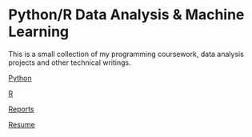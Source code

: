 # Python/R Data Analysis & Machine Learning

This is a small collection of my programming coursework, data analysis projects and other technical writings. 


[Python](https://github.com/schr0841/GitRepo/tree/master/Python)

[R](https://github.com/schr0841/GitRepo/tree/master/R)

[Reports](https://github.com/schr0841/GitRepo/tree/master/Reports)

[Resume](https://github.com/schr0841/GitRepo/tree/master/Resume)
